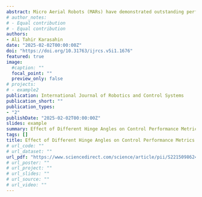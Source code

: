 ```yaml
---
abstract: Micro Aerial Robots (MARs) have demonstrated outstanding performance in autonomous applications, making the performance of their controllers critical. The development of controllers for aerial robots using alternative designs rather than standard ones requires that their performance be investigated using different approaches prior to flight. Hence, this paper presents a 2-degree-of-freedom (DOF) test platform designed to evaluate both controller performance and the swashplateless mechanism that generates orientation and position changes. Recent studies have indicated a need to determine the relationship between the hinge angle and controller performance in the context of swashplateless mechanisms. This paper found that the different hinge angles and controller performance relationships on the 2-DOF test platform are investigated through reference tracking and wind disturbance tests. The swashplateless mechanism with a hinge angle of 30◦ showed better performance in terms of control sensitivity and wind disturbance rejection compared to 45◦ and 60◦ hinge angles. Disturbance rejection performance has been tested at a wind speed of 3.3 m/s simulating moderate outdoor wind conditions. The results show that different hinge angles affect controller performance in terms of rise and settling time, overshoot and integral of time absolute of error (ITAE). It has been shown that the choice of hinge angle in the swashplateless mechanism should be such to improve flight performance according to specific application and performance requirements. In addition to advancing the design and control of MARs, these results are expected to contribute to improvements in potential application areas of aerial robots, such as inspection and sensing.
# author_notes:
# - Equal contribution
# - Equal contribution
authors:
- Ali Tahir Karasahin
date: "2025-02-02T00:00:00Z"
doi: "https://doi.org/10.31763/ijrcs.v5i1.1676"
featured: true
image: 
  #caption: ""
  focal_point: ""
  preview_only: false
# projects:
# - example2
publication: International Journal of Robotics and Control Systems
publication_short: ""
publication_types:
- "2"
publishDate: "2025-02-02T00:00:00Z"
slides: example
summary: Effect of Different Hinge Angles on Control Performance Metrics and Disturbance Rejection in Swashplateless Micro Aerial Robots
tags: []
title: Effect of Different Hinge Angles on Control Performance Metrics and Disturbance Rejection in Swashplateless Micro Aerial Robots.
# url_code: ""
# url_dataset: ""
url_pdf: "https://www.sciencedirect.com/science/article/pii/S2215098624001368?via%3Dihub"
# url_poster: ""
# url_project: ""
# url_slides: ""
# url_source: ""
# url_video: ""
---
```

